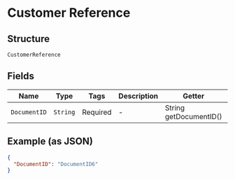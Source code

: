 
# Customer Reference

## Structure

`CustomerReference`

## Fields

| Name | Type | Tags | Description | Getter | Setter |
|  --- | --- | --- | --- | --- | --- |
| `DocumentID` | `String` | Required | - | String getDocumentID() | setDocumentID(String documentID) |

## Example (as JSON)

```json
{
  "DocumentID": "DocumentID6"
}
```

